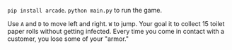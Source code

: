 `pip install arcade`. `python main.py` to run the game. 

Use `A` and `D` to move left and right. `W` to jump. Your goal it to collect 15 toilet paper rolls without getting infected. Every time you come in contact with a customer, you lose some of your "armor." 
